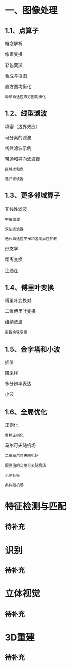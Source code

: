 # 一、图像处理

## 1.1、点算子
    
   概念解析
    
   像素变换
    
   彩色变换
    
   合成与抠图
    
   直方图均衡化
   
    局部自适应直方图均衡化
    
## 1.2、线型滤波
    
   填塞（边界效应）
    
   可分离的滤波
    
   线性滤波示例
    
   带通和导向滤波器
    
    区域求和表
        
    递归滤波器

## 1.3、更多邻域算子

   非线性滤波
    
    中值滤波
    
    双边滤波器
    
    迭代自适应平滑和各向异性扩散
    
   形态学
   
   距离变换
   
   连通连
   
## 1.4、傅里叶变换

   傅里叶变换对
   
   二维傅里叶变换
   
   维纳滤波
   
    离散余弦变换
    
## 1.5、金字塔和小波

   插值
   
   降采样
   
   多分辨率表达
   
   小波
   
## 1.6、全局优化

   正则化
    
    鲁棒正则化
    
   马尔可夫随机场
   
    二值马尔可夫随机场
    
    顺序值的马尔可夫随机场
    
    无序标签
    
    条件随机场

# 特征检测与匹配

## 待补充

# 识别

## 待补充

# 立体视觉

## 待补充

# 3D重建

## 待补充
